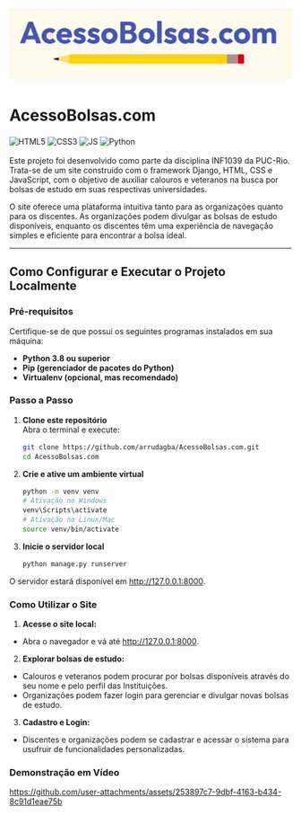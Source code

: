 # ![](media/logo.png)

# AcessoBolsas.com
<div style="display: inline_block">
  <img align="center" alt="HTML5" src="https://img.shields.io/badge/HTML5-E34F26?style=for-the-badge&logo=html5&logoColor=white" />
  <img align="center" alt="CSS3" src="https://img.shields.io/badge/CSS3-1572B6?style=for-the-badge&logo=css3&logoColor=white" />
  <img align="center" alt="JS" src="https://img.shields.io/badge/JavaScript-F7DF1E?style=for-the-badge&logo=javascript&logoColor=black" />
  <img align="center" alt="Python" src="https://img.shields.io/badge/Python-14354C?style=for-the-badge&logo=python&logoColor=white" />
</div><br/>
Este projeto foi desenvolvido como parte da disciplina INF1039 da PUC-Rio. Trata-se de um site construído com o framework Django, HTML, CSS e JavaScript, com o objetivo de auxiliar calouros e veteranos na busca por bolsas de estudo em suas respectivas universidades.

O site oferece uma plataforma intuitiva tanto para as organizações quanto para os discentes. As organizações podem divulgar as bolsas de estudo disponíveis, enquanto os discentes têm uma experiência de navegação simples e eficiente para encontrar a bolsa ideal.

---

## Como Configurar e Executar o Projeto Localmente

### Pré-requisitos
Certifique-se de que possui os seguintes programas instalados em sua máquina:
- **Python 3.8 ou superior**
- **Pip (gerenciador de pacotes do Python)**
- **Virtualenv (opcional, mas recomendado)**

### Passo a Passo

1. **Clone este repositório**  
   Abra o terminal e execute:  
   ```bash
   git clone https://github.com/arrudagba/AcessoBolsas.com.git
   cd AcessoBolsas.com
2. **Crie e ative um ambiente virtual**
    ```bash
    python -m venv venv
    # Ativação no Windows
    venv\Scripts\activate
    # Ativação no Linux/Mac
    source venv/bin/activate
3. **Inicie o servidor local**
    ```bash
    python manage.py runserver
O servidor estará disponível em http://127.0.0.1:8000.


### Como Utilizar o Site
1. **Acesse o site local:**
- Abra o navegador e vá até http://127.0.0.1:8000.
2. **Explorar bolsas de estudo:**
- Calouros e veteranos podem procurar por bolsas disponíveis através do seu nome e pelo perfil das Instituições.
- Organizações podem fazer login para gerenciar e divulgar novas bolsas de estudo.
3. **Cadastro e Login:**
- Discentes e organizações podem se cadastrar e acessar o sistema para usufruir de funcionalidades personalizadas.

### Demonstração em Vídeo
https://github.com/user-attachments/assets/253897c7-9dbf-4163-b434-8c91d1eae75b
